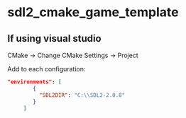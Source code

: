 # sdl2_cmake_game_template

## If using visual studio

CMake -> Change CMake Settings -> Project

Add to each configuration:

```json
"environments": [
        {
          "SDL2DIR": "C:\\SDL2-2.0.8"
        }
     ]
```
